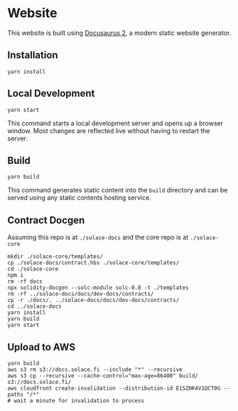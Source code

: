 # Website

This website is built using [Docusaurus 2](https://docusaurus.io/), a modern static website generator.

## Installation

```console
yarn install
```

## Local Development

```console
yarn start
```

This command starts a local development server and opens up a browser window. Most changes are reflected live without having to restart the server.

## Build

```console
yarn build
```

This command generates static content into the `build` directory and can be served using any static contents hosting service.

## Contract Docgen

Assuming this repo is at `./solace-docs` and the core repo is at `./solace-core`

```console
mkdir ./solace-core/templates/
cp ./solace-docs/contract.hbs ./solace-core/templates/
cd ./solace-core
npm i
rm -rf docs
npx solidity-docgen --solc-module solc-0.8 -t ./templates
rm -rf ../solace-docs/docs/dev-docs/contracts/
cp -r ./docs/. ../solace-docs/docs/dev-docs/contracts/
cd ../solace-docs
yarn install
yarn build
yarn start
```

## Upload to AWS

```console
yarn build
aws s3 rm s3://docs.solace.fi --include "*" --recursive
aws s3 cp --recursive --cache-control="max-age=86400" build/ s3://docs.solace.fi/
aws cloudfront create-invalidation --distribution-id E1SZHK4V1QCT0G --paths "/*"
# wait a minute for invalidation to process
```